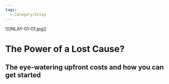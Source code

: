 ```yaml
---
tags:
  - Category/Inlay
---
```

![[INLAY-01-01.jpg]]
# The Power of a Lost Cause?
## The eye-watering upfront costs and how you can get started
